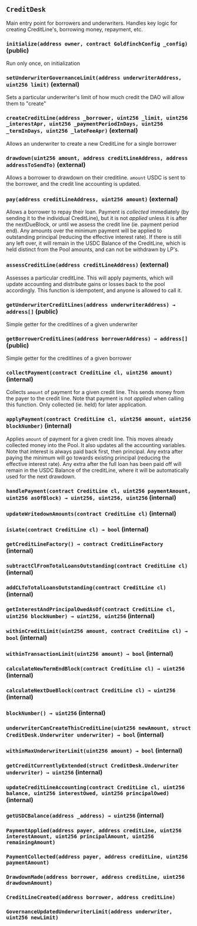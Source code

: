 ## `CreditDesk`

Main entry point for borrowers and underwriters.
Handles key logic for creating CreditLine's, borrowing money, repayment, etc.





### `initialize(address owner, contract GoldfinchConfig _config)` (public)

Run only once, on initialization




### `setUnderwriterGovernanceLimit(address underwriterAddress, uint256 limit)` (external)

Sets a particular underwriter's limit of how much credit the DAO will allow them to "create"




### `createCreditLine(address _borrower, uint256 _limit, uint256 _interestApr, uint256 _paymentPeriodInDays, uint256 _termInDays, uint256 _lateFeeApr)` (external)

Allows an underwriter to create a new CreditLine for a single borrower




### `drawdown(uint256 amount, address creditLineAddress, address addressToSendTo)` (external)

Allows a borrower to drawdown on their creditline.
`amount` USDC is sent to the borrower, and the credit line accounting is updated.




### `pay(address creditLineAddress, uint256 amount)` (external)

Allows a borrower to repay their loan. Payment is *collected* immediately (by sending it to
the individual CreditLine), but it is not *applied* unless it is after the nextDueBlock, or until we assess
the credit line (ie. payment period end).
Any amounts over the minimum payment will be applied to outstanding principal (reducing the effective
interest rate). If there is still any left over, it will remain in the USDC Balance
of the CreditLine, which is held distinct from the Pool amounts, and can not be withdrawn by LP's.




### `assessCreditLine(address creditLineAddress)` (external)

Assesses a particular creditLine. This will apply payments, which will update accounting and
distribute gains or losses back to the pool accordingly. This function is idempotent, and anyone
is allowed to call it.




### `getUnderwriterCreditLines(address underwriterAddress) → address[]` (public)

Simple getter for the creditlines of a given underwriter




### `getBorrowerCreditLines(address borrowerAddress) → address[]` (public)

Simple getter for the creditlines of a given borrower




### `collectPayment(contract CreditLine cl, uint256 amount)` (internal)

Collects `amount` of payment for a given credit line. This sends money from the payer to the credit line.
Note that payment is not *applied* when calling this function. Only collected (ie. held) for later application.




### `applyPayment(contract CreditLine cl, uint256 amount, uint256 blockNumber)` (internal)

Applies `amount` of payment for a given credit line. This moves already collected money into the Pool.
It also updates all the accounting variables. Note that interest is always paid back first, then principal.
Any extra after paying the minimum will go towards existing principal (reducing the
effective interest rate). Any extra after the full loan has been paid off will remain in the
USDC Balance of the creditLine, where it will be automatically used for the next drawdown.




### `handlePayment(contract CreditLine cl, uint256 paymentAmount, uint256 asOfBlock) → uint256, uint256, uint256` (internal)





### `updateWritedownAmounts(contract CreditLine cl)` (internal)





### `isLate(contract CreditLine cl) → bool` (internal)





### `getCreditLineFactory() → contract CreditLineFactory` (internal)





### `subtractClFromTotalLoansOutstanding(contract CreditLine cl)` (internal)





### `addCLToTotalLoansOutstanding(contract CreditLine cl)` (internal)





### `getInterestAndPrincipalOwedAsOf(contract CreditLine cl, uint256 blockNumber) → uint256, uint256` (internal)





### `withinCreditLimit(uint256 amount, contract CreditLine cl) → bool` (internal)





### `withinTransactionLimit(uint256 amount) → bool` (internal)





### `calculateNewTermEndBlock(contract CreditLine cl) → uint256` (internal)





### `calculateNextDueBlock(contract CreditLine cl) → uint256` (internal)





### `blockNumber() → uint256` (internal)





### `underwriterCanCreateThisCreditLine(uint256 newAmount, struct CreditDesk.Underwriter underwriter) → bool` (internal)





### `withinMaxUnderwriterLimit(uint256 amount) → bool` (internal)





### `getCreditCurrentlyExtended(struct CreditDesk.Underwriter underwriter) → uint256` (internal)





### `updateCreditLineAccounting(contract CreditLine cl, uint256 balance, uint256 interestOwed, uint256 principalOwed)` (internal)





### `getUSDCBalance(address _address) → uint256` (internal)






### `PaymentApplied(address payer, address creditLine, uint256 interestAmount, uint256 principalAmount, uint256 remainingAmount)`





### `PaymentCollected(address payer, address creditLine, uint256 paymentAmount)`





### `DrawdownMade(address borrower, address creditLine, uint256 drawdownAmount)`





### `CreditLineCreated(address borrower, address creditLine)`





### `GovernanceUpdatedUnderwriterLimit(address underwriter, uint256 newLimit)`





